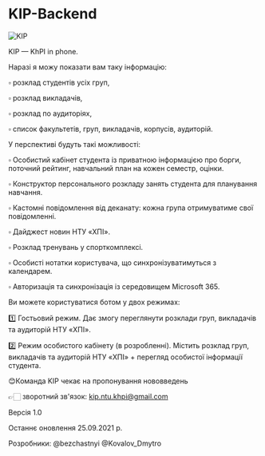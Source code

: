 # KIP-Backend

![KIP](https://user-images.githubusercontent.com/68736883/125178959-5a678100-e1f2-11eb-9f46-65641ac9d57f.png)

KIP — KhPI in phone.⁣⁣

⁣⁣Наразі я можу показати вам таку інформацію:⁣⁣
⁣⁣

▫️ розклад студентів усіх груп,⁣⁣

▫️ розклад викладачів,⁣⁣

▫️ розклад по аудиторіях,⁣⁣

▫️ список факультетів, груп, викладачів, корпусів, аудиторій.⁣⁣
⁣⁣

У перспективі будуть такі можливості:⁣⁣
⁣⁣

▫️ Особистий кабінет студента із приватною інформацією про борги, поточний рейтинг, навчальний план на кожен семестр, оцінки.⁣⁣

▫️ Конструктор персонального розкладу занять студента для планування навчання.⁣⁣

▫️ Кастомні повідомлення від деканату: кожна група отримуватиме свої повідомленні.⁣⁣

▫️ Дайджест новин НТУ «ХПІ».⁣⁣

▫️ Розклад тренувань у спорткомплексі.⁣⁣

▫️ Особисті нотатки користувача, що синхронізуватимуться з календарем.⁣⁣

▫️ Авторизація та синхронізація із середовищем Microsoft 365.⁣⁣
⁣⁣

Ви можете користуватися ботом у двох режимах:⁣⁣
⁣⁣

1️⃣ Гостьовий режим. Дає змогу переглянути розклади груп, викладачів та аудиторій НТУ «ХПІ».⁣⁣

2️⃣ Режим особистого кабінету (в розробленні). Містить розклад груп, викладачів та аудиторій НТУ «ХПІ» + перегляд особистої інформації студента.⁣⁣
⁣⁣

😊Команда KIP чекає на пропонування нововведень⁣⁣

👉🏻 зворотний зв'язок: kip.ntu.khpi@gmail.com⁣⁣
⁣⁣

Версія 1.0⁣⁣

Останнє оновлення 25.09.2021 р.⁣⁣

Розробники: @bezchastnyi @Kovalov_Dmytro
